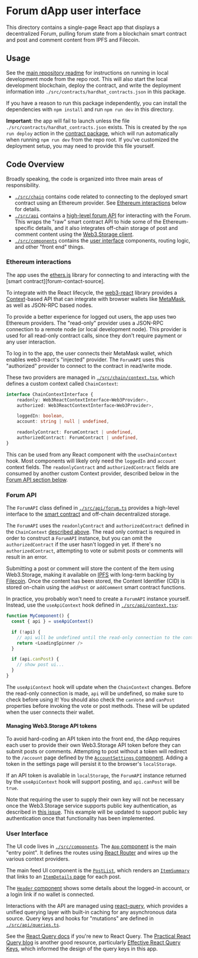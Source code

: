 # Forum dApp user interface

This directory contains a single-page React app that displays a decentralized Forum, pulling forum state from a blockchain smart contract and post and comment content from IPFS and Filecoin.

## Usage

See the [main repository readme](../../README.md) for instructions on running in local development mode from the repo root. This will also start the local development blockchain, deploy the contract, and write the deployment information into `./src/contracts/hardhat_contracts.json` in this package.

If you have a reason to run this package independently, you can install the dependencies with `npm install` and run `npm run dev` in this directory. 

**Important**: the app will fail to launch unless the file `./src/contracts/hardhat_contracts.json` exists. This is created by the `npm run deploy` action in the [contract package](../contract), which will run automatically when running `npm run dev` from the repo root. If you've customized the deployment setup, you may need to provide this file yourself.

## Code Overview

Broadly speaking, the code is organized into three main areas of responsibility.

- [`./src/chain`](./src/chain) contains code related to connecting to the deployed smart contract using
an Ethereum provider. See [Ethereum interactions](#ethereum-interactions) below for details.
- [`./src/api`](./src/api) contains a [high-level forum API](#forum-api) for interacting with the Forum. This wraps the "raw" smart contract API to hide some of the Ethereum-specific details, and it also integrates off-chain storage of post and comment content using the [Web3.Storage client][web3-storage-client].
- [`./src/components`](./src/components) contains the [user interface](#user-interface) components, routing logic, and other "front end" things.

### Ethereum interactions

The app uses the [ethers.js][ethers-docs] library for connecting to and interacting with the [smart contract][forum-contact-source].

To integrate with the React lifecycle, the [web3-react][web3-react] library provides a [Context][react-context-docs]-based API that can integrate with browser wallets like [MetaMask](https://metamask.io), as well as JSON-RPC based nodes. 

To provide a better experience for logged out users, the app uses two Ethereum providers. The "read-only" provider uses a JSON-RPC connection to a remote node (or local development node). This provider is used for all read-only contract calls, since they don't require payment or any user interaction.

To log in to the app, the user connects their MetaMask wallet, which enables web3-react's "injected" provider. The `ForumAPI` uses this "authorized" provider to connect to the contract in read/write mode.

These two providers are managed in [`./src/chain/context.tsx`](./src/chain/context.tsx), which defines a custom context called `ChainContext`:

```typescript
interface ChainContextInterface {
    readonly: Web3ReactContextInterface<Web3Provider>,
    authorized: Web3ReactContextInterface<Web3Provider>,

    loggedIn: boolean,
    account: string | null | undefined,

    readonlyContract: ForumContract | undefined,
    authorizedContract: ForumContract | undefined,
}
```

This can be used from any React component with the `useChainContext` hook. Most components will likely only need the `loggedIn` and `account` context fields. The `readonlyContract` and `authorizedContract` fields are consumed by another custom Context provider, described below in the [Forum API section below](#forum-api).


### Forum API

The `ForumAPI` class defined in [`./src/api/forum.ts`](./src/api/forum.ts) provides a high-level interface to the [smart contract][forum-contract-source] and off-chain decentralized storage.

The `ForumAPI` uses the `readonlyContract` and `authorizedContract` defined in the `ChainContext` [described above](#ethereum-interactions). The read only contract is required in order to construct a `ForumAPI` instance, but you can omit the `authorizedContract` if the user hasn't logged in yet. If there's no `authorizedContract`, attempting to vote or submit posts or comments will result in an error.

Submitting a post or comment will store the content of the item using Web3.Storage, making it available on [IPFS](https://ipfs.io) with long-term backing by [Filecoin](https://filecoin.io). Once the content has been stored, the Content Identifier (CID) is stored on-chain using the `addPost` or `addComment` smart contract functions.

In practice, you probably won't need to create a `ForumAPI` instance yourself. Instead, use the `useApiContext` hook defined in [`./src/api/context.tsx`](./src/api/context.tsx):

```typescript
function MyComponent() {
  const { api } = useApiContext()

  if (!api) {
    // api will be undefined until the read-only connection to the contract is established
    return <LoadingSpinner />
  }

  if (api.canPost) {
    // show post ui...
  }
}
```

The `useApiContext` hook will update when the `ChainContext` changes. Before the read-only connection is made, `api` will be undefined, so make sure to check before using it! You should also check the `canVote` and `canPost` properties before invoking the vote or post methods. These will be updated when the user connects their wallet.


#### Managing Web3.Storage API tokens

To avoid hard-coding an API token into the front end, the dApp requires each user to provide their own Web3.Storage API token before they can submit posts or comments. Attempting to post without a token will redirect to the `/account` page defined by the [`AccountSettings` component](./src/components/AccountSettings/index.tsx). Adding a token in the settings page will persist it to the browser's `localStorage`. 

If an API token is avaliable in `localStorage`, the `ForumAPI` instance returned by the `useApiContext` hook will support posting, and `api.canPost` will be `true`.

Note that requiring the user to supply their own key will not be necessary once the Web3.Storage service supports public key authentication, as described in [this issue](https://github.com/web3-storage/web3.storage/issues/577). This example will be updated to support public key authentication once that functionality has been implemented. 

### User Interface

The UI code lives in [`./src/components`](./src/components). The [`App` component](./src/components/App/index.tsx) is the main "entry point". It defines the routes using [React Router](https://reactrouter.com) and wires up the various context providers.

The main feed UI component is the [`PostList`](./src/components/PostList/index.tsx), which renders an [`ItemSummary`](./src/components/ItemSummary/index.tsx) that links to an [`ItemDetails` page](./src/components/ItemDetails/index.tsx) for each post.

The [`Header` component](./src/components/Header/index.tsx) shows some details about the logged-in account, or a login link if no wallet is connected.

Interactions with the API are managed using [react-query][react-query], which provides a unified querying layer with built-in caching for any asynchronous data source. Query keys and hooks for "mutations" are defined in [`./src/api/queries.ts`](./src/api/queries.ts). 

See the [React Query docs](https://react-query.tanstack.com/overview) if you're new to React Query. The [Practical React Query blog](https://tkdodo.eu/blog/practical-react-query) is another good resource, particularly [Effective React Query Keys](https://tkdodo.eu/blog/effective-react-query-keys), which informed the design of the query keys in this app.

[forum-contract-source]: ../contract/contracts/Forum.sol
[web3-storage-client]: https://docs.web3.storage/reference/client-library/

[ethers-docs]: https://docs.ethers.io/v5/
[ethers-contract-docs]: https://docs.ethers.io/v5/api/contract/
[web3-react]: https://github.com/NoahZinsmeister/web3-react
[react-context-docs]: https://reactjs.org/docs/context.html
[react-query]: https://react-query.tanstack.com

